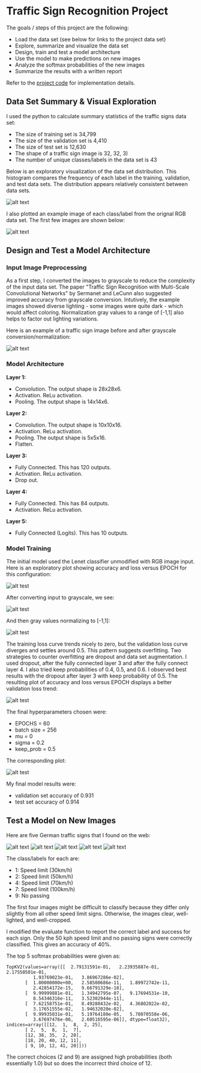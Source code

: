 # **Traffic Sign Recognition Project** 

The goals / steps of this project are the following:
* Load the data set (see below for links to the project data set)
* Explore, summarize and visualize the data set
* Design, train and test a model architecture
* Use the model to make predictions on new images
* Analyze the softmax probabilities of the new images
* Summarize the results with a written report

Refer to the [project code](https://github.com/michaelcbutler/CarND-Traffic-Sign-Classifier-Project/blob/master/Traffic_Sign_Classifier.ipynb) for implementation details.


[//]: # (Image References)

[image1]: ./plots/histogram.png "Label Frequency by Data Set"
[image2]: ./plots/signs.png "Input Image Examples by Label"
[image3]: ./plots/grayscale.png "Grayscale Conversion and Normalization"
[image4]: ./test-images/30kph.png "Speed limit (30km/h)"
[image5]: ./test-images/50kph.png "Speed limit (50km/h)"
[image6]: ./test-images/70kph.png "Speed limit (70km/h)"
[image7]: ./test-images/100kph.png "Speed limit (100km/h)"
[image8]: ./test-images/nopassing.png "No passing"
[image9]: ./plots/baseline.png "Baseline: RGB input"
[image10]: ./plots/gray1.png "Grayscaled input"
[image11]: ./plots/gray2.png "Grayscaled/normalized input"
[image12]: ./plots/gray2.drop.png "Added dropout layer"
[image13]: ./plots/final.png "Final result"


## Data Set Summary & Visual Exploration

I used the python to calculate summary statistics of the traffic signs data set:

* The size of training set is 34,799
* The size of the validation set is 4,410
* The size of test set is 12,630
* The shape of a traffic sign image is 32, 32, 3)
* The number of unique classes/labels in the data set is 43

Below is an exploratory visualization of the data set distribution. This histogram compares the frequency of each label in the training, validation, and test data sets. The distribution appears relatively consistent between data sets.

![alt text][image1]

I also plotted an example image of each class/label from the orignal RGB data set. The first few images are shown below:

![alt text][image2]


## Design and Test a Model Architecture

### Input Image Preprocessing

As a first step, I converted the images to grayscale to reduce the complexity of the input data set. The paper "Traffic Sign Recognition with Multi-Scale Convolutional Networks" by Sermanet and LeCunn also suggested improved accuracy from grayscale conversion. Intutively, the example images showed diverse lighting - some images were quite dark - which would affect coloring. Normalization gray values to a range of [-1,1] also helps to factor out lighting variations. 

Here is an example of a traffic sign image before and after grayscale conversion/normalization:

![alt text][image3]

### Model Architecture
**Layer 1:**
- Convolution. The output shape is 28x28x6.
- Activation. ReLu activation.
- Pooling. The output shape is 14x14x6.

**Layer 2:**
- Convolution. The output shape is 10x10x16.
- Activation. ReLu activation.
- Pooling. The output shape is 5x5x16.
- Flatten. 

**Layer 3:**
- Fully Connected. This has 120 outputs.
- Activation. ReLu activation.
- Drop out.

**Layer 4:**
- Fully Connected. This has 84 outputs.
- Activation. ReLu activation.

**Layer 5:**
- Fully Connected (Logits). This has 10 outputs.
 


### Model Training

The initial model used the Lenet classifier unmodified with RGB image input. Here is an exploratory plot showing accuracy and loss versus EPOCH for this configuration:

![alt test][image9]

After converting input to grayscale, we see:

![alt test][image10]

And then gray values normalizing to [-1,1]:

![alt test][image11]

The training loss curve trends nicely to zero, but the validation loss curve diverges and settles around 0.5. This pattern suggests overfitting. Two strategies to counter overfitting are dropout and data set augmentation. I used dropout, after the fully connected layer 3 and after the fully connect layer 4. I also tried keep probabilities of 0.4, 0.5, and 0.6. I observed best results with the dropout after layer 3 with keep probability of 0.5. The resulting plot of accuracy and loss versus EPOCH displays a better validation loss trend:

![alt test][image12]

The final hyperparameters chosen were:
* EPOCHS = 60
* batch size = 256
* mu = 0 
* sigma = 0.2
* keep_prob = 0.5

The corresponding plot:

![alt test][image13] 

My final model results were:
* validation set accuracy of 0.931
* test set accuracy of 0.914

## Test a Model on New Images

Here are five German traffic signs that I found on the web:

![alt text][image4] ![alt text][image5] ![alt text][image6] 
![alt text][image7] ![alt text][image8]

The class/labels for each are:
* 1: Speed limit (30km/h)
* 2: Speed limit (50km/h)
* 4: Speed limit (70km/h)
* 7: Speed limit (100km/h)
* 9: No passing

The first four images might be difficult to classify because they differ only slightly from all other speed limit signs. Otherwise, the images clear, well-lighted, and well-cropped.

I modified the evaluate function to report the correct label and success for each sign. Only the 50 kph speed limit and no passing signs were correctly classified. This gives an accuracy of 40%.

The top 5 softmax probabilities were given as:
```
TopKV2(values=array([[  2.79131591e-01,   2.23935887e-01,   2.17550501e-01,
          1.93769023e-01,   3.86967286e-02],
       [  1.00000000e+00,   2.58500686e-11,   1.89972742e-11,
          2.42854172e-15,   9.66791329e-18],
       [  9.99999881e-01,   1.34942795e-07,   9.17694531e-10,
          8.54346316e-11,   3.52302944e-11],
       [  7.62158751e-01,   8.49280432e-02,   4.36802022e-02,
          3.17651555e-02,   1.94632020e-02],
       [  9.99935031e-01,   5.19764180e-05,   5.78070558e-06,
          3.67697476e-06,   2.60516595e-06]], dtype=float32), indices=array([[12,  1,  8,  2, 25],
       [ 2,  5,  8,  1,  7],
       [12, 38, 35,  2, 20],
       [18, 20, 40, 12, 11],
       [ 9, 10, 12, 41, 20]]))
```
The correct choices (2 and 9) are assigned high probabilities (both essentially 1.0) but so does the incorrect third choice of 12.

